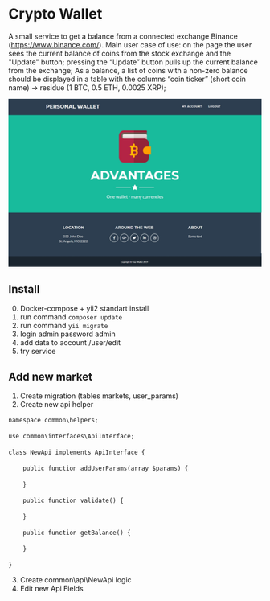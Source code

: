# Crypto Wallet

A small service to get a balance from a connected exchange Binance (https://www.binance.com/).
Main user case of use:
on the page the user sees the current balance of coins from the stock exchange and the "Update" button;
pressing the “Update” button pulls up the current balance from the exchange;
As a balance, a list of coins with a non-zero balance should be displayed 
in a table with the columns “coin ticker” (short coin name) -> residue (1 BTC, 0.5 ETH, 0.0025 XRP);

![preview](https://raw.githubusercontent.com/cyberpaste/crypto-wallet/master/preview.png)

## Install

0) Docker-compose + yii2 standart install
1) run command ``` composer update  ```
2) run command ``` yii migrate ```
3) login admin password admin
4) add data to account /user/edit
5) try service

## Add new market

1) Create migration (tables markets, user_params)
2) Create new api helper
```
namespace common\helpers;

use common\interfaces\ApiInterface;

class NewApi implements ApiInterface {

    public function addUserParams(array $params) {

    }

    public function validate() {

    }

    public function getBalance() {

    }

}

```
3) Create common\api\NewApi logic
4) Edit new Api Fields
